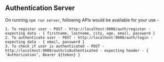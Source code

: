 ## Authentication Server

On running `npm run server`, following APIs would be available for your use -
```
1. To register user - POST - http://localhost:9000/auth/register - expecting data - { firstname, lastname, city, age, email, password }
2. To authenticate user - POST - http://localhost:9000/auth/login - expecting data - { email, password }
3. To check if user is authenticated - POST - http://localhost:9000/auth/isAuthenticated - expecting header - { ‘Authorization’, Bearer ${token} }
```